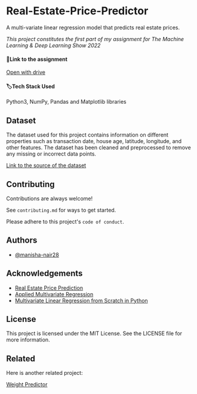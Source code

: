 # Real-Estate-Price-Predictor
A multi-variate linear regression model that predicts real estate prices.


<i>This project constitutes the first part of my assignment for The Machine Learning & Deep Learning Show 2022</i>

#### :pushpin:Link to the assignment
[Open with drive](https://docs.google.com/document/d/1j_-H4JIKlEINkXOyg2NffFNCK7cZAob0/edit?usp=sharing&ouid=105804447612140213578&rtpof=true&sd=true) 

#### :label:Tech Stack Used
Python3, NumPy, Pandas and Matplotlib libraries 

## Dataset
The dataset used for this project contains information on different properties such as transaction date, house age, latitude, longitude, and other features. 
The dataset has been cleaned and preprocessed to remove any missing or incorrect data points.

[Link to the source of the dataset](https://www.kaggle.com/datasets/quantbruce/real-estate-price-prediction)
## Contributing

Contributions are always welcome!

See `contributing.md` for ways to get started.

Please adhere to this project's `code of conduct`.

## Authors

- [@manisha-nair28](https://www.github.com/manisha-nair28)


## Acknowledgements
 - [Real Estate Price Prediction](https://www.kaggle.com/datasets/quantbruce/real-estate-price-prediction)
 - [Applied Multivariate Regression](https://towardsdatascience.com/applied-multivariate-regression-faef8ddbf807)
 - [Multivariate Linear Regression from Scratch in Python](https://medium.com/@lope.ai/multivariate-linear-regression-from-scratch-in-python-5c4f219be6a)

## License
This project is licensed under the MIT License. See the LICENSE file for more information.

## Related

Here is another related project:

[Weight Predictor](https://github.com/manisha-nair28/Weight-Predictor)

